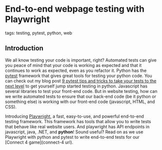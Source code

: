 # End-to-end webpage testing with Playwright

tags: testing, pytest, python, web

## Introduction

We all know testing your code is important, right? Automated tests can give you peace of mind that your code is working as expected and that it continues to work as expected, even as you refactor it. Python has the [pytest](pytest-url) framework that gives great tools for testing your python code. You can check out my blog post [9 pytest tips and tricks to take your tests to the next level](pytest-blog-post-url) to get yourself jump started testing in python. Javascript has several libraries to test your front-end code. But in website testing, how can we write automated tests to ensure that our back-end code (be it python or something else) is working with our front-end code (javascript, HTML, and CSS).

Introducing [Playwright](playwright-url), a fast, easy-to-use, and powerful end-to-end testing framework. This framework has tools that allow you to write tests that behave like real website users. And playwright has API endpoints in javascript, java, .NET, and **python**! Sound useful? Read on as we use Playwright with python and pytest to write end-to-end tests for our [Connect 4 game](connect-4 url).



